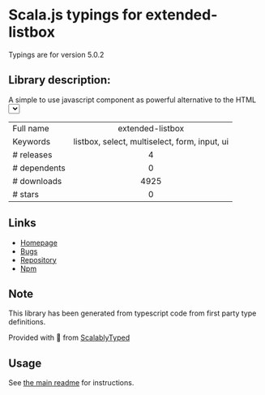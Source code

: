 
# Scala.js typings for extended-listbox

Typings are for version 5.0.2

## Library description:
A simple to use javascript component as powerful alternative to the HTML <select> tag

|                    |                 |
| ------------------ | :-------------: |
| Full name          | extended-listbox |
| Keywords           | listbox, select, multiselect, form, input, ui |
| # releases         | 4 |
| # dependents       | 0 |
| # downloads        | 4925 |
| # stars            | 0 |

## Links
- [Homepage](https://github.com/code-chris/extended-listbox#readme)
- [Bugs](https://github.com/code-chris/extended-listbox/issues)
- [Repository](https://github.com/code-chris/extended-listbox)
- [Npm](https://www.npmjs.com/package/extended-listbox)
    


## Note
This library has been generated from typescript code from first party type definitions.

Provided with :purple_heart: from [ScalablyTyped](https://github.com/oyvindberg/ScalablyTyped)

## Usage
See [the main readme](../../readme.md) for instructions.



